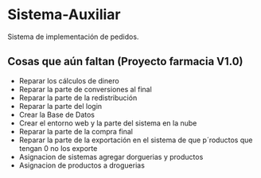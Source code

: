 # Sistema-Auxiliar

Sistema de implementación de pedidos.

## Cosas que aún faltan (Proyecto farmacia V1.0)

- Reparar los cálculos de dinero
- Reparar la parte de conversiones al final
- Reparar la parte de la redistribución
- Reparar la parte del login
- Crear la Base de Datos
- Crear el entorno web y la parte del sistema en la nube
- Reparar la parte de la compra final
- Reparar la parte de la exportación en el sistema de que p´roductos que tengan 0 no los exporte
- Asignacion de sistemas agregar dorguerias y productos
- Asignacion de productos a droguerias